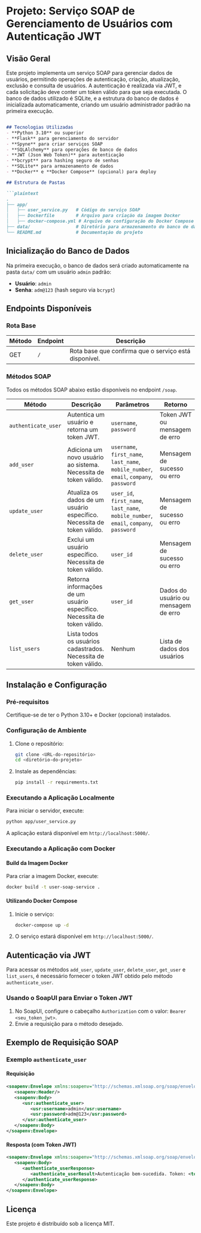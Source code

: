 # Projeto: Serviço SOAP de Gerenciamento de Usuários com Autenticação JWT

## Visão Geral
Este projeto implementa um serviço SOAP para gerenciar dados de usuários, permitindo operações de autenticação, criação, atualização, exclusão e consulta de usuários. A autenticação é realizada via JWT, e cada solicitação deve conter um token válido para que seja executada. O banco de dados utilizado é SQLite, e a estrutura do banco de dados é inicializada automaticamente, criando um usuário administrador padrão na primeira execução.
```markdown

## Tecnologias Utilizadas
- **Python 3.10** ou superior
- **Flask** para gerenciamento do servidor
- **Spyne** para criar serviços SOAP
- **SQLAlchemy** para operações de banco de dados
- **JWT (Json Web Token)** para autenticação
- **bcrypt** para hashing seguro de senhas
- **SQLite** para armazenamento de dados
- **Docker** e **Docker Compose** (opcional) para deploy

## Estrutura de Pastas

```plaintext
.
├── app/
│   ├── user_service.py   # Código do serviço SOAP
│   ├── Dockerfile        # Arquivo para criação da imagem Docker
│   ├── docker-compose.yml # Arquivo de configuração do Docker Compose
├── data/                 # Diretório para armazenamento do banco de dados SQLite
└── README.md             # Documentação do projeto
```

## Inicialização do Banco de Dados
Na primeira execução, o banco de dados será criado automaticamente na pasta `data/` com um usuário `admin` padrão:
- **Usuário**: `admin`
- **Senha**: `adm@123` (hash seguro via `bcrypt`)

## Endpoints Disponíveis

### Rota Base
| Método | Endpoint | Descrição                                             |
| ------ | -------- | ----------------------------------------------------- |
| GET    | `/`      | Rota base que confirma que o serviço está disponível. |

### Métodos SOAP
Todos os métodos SOAP abaixo estão disponíveis no endpoint `/soap`.

| Método              | Descrição                                                                | Parâmetros                                                                             | Retorno                              |
| ------------------- | ------------------------------------------------------------------------ | -------------------------------------------------------------------------------------- | ------------------------------------ |
| `authenticate_user` | Autentica um usuário e retorna um token JWT.                             | `username`, `password`                                                                 | Token JWT ou mensagem de erro        |
| `add_user`          | Adiciona um novo usuário ao sistema. Necessita de token válido.          | `username`, `first_name`, `last_name`, `mobile_number`, `email`, `company`, `password` | Mensagem de sucesso ou erro          |
| `update_user`       | Atualiza os dados de um usuário específico. Necessita de token válido.   | `user_id`, `first_name`, `last_name`, `mobile_number`, `email`, `company`, `password`  | Mensagem de sucesso ou erro          |
| `delete_user`       | Exclui um usuário específico. Necessita de token válido.                 | `user_id`                                                                              | Mensagem de sucesso ou erro          |
| `get_user`          | Retorna informações de um usuário específico. Necessita de token válido. | `user_id`                                                                              | Dados do usuário ou mensagem de erro |
| `list_users`        | Lista todos os usuários cadastrados. Necessita de token válido.          | Nenhum                                                                                 | Lista de dados dos usuários          |

## Instalação e Configuração

### Pré-requisitos
Certifique-se de ter o Python 3.10+ e Docker (opcional) instalados.

### Configuração de Ambiente

1. Clone o repositório:
   ```bash
   git clone <URL-do-repositório>
   cd <diretório-do-projeto>
   ```

2. Instale as dependências:
   ```bash
   pip install -r requirements.txt
   ```

### Executando a Aplicação Localmente

Para iniciar o servidor, execute:
```bash
python app/user_service.py
```
A aplicação estará disponível em `http://localhost:5000/`.

### Executando a Aplicação com Docker

#### Build da Imagem Docker

Para criar a imagem Docker, execute:
```bash
docker build -t user-soap-service .
```

#### Utilizando Docker Compose
1. Inicie o serviço:
   ```bash
   docker-compose up -d
   ```
2. O serviço estará disponível em `http://localhost:5000/`.

## Autenticação via JWT

Para acessar os métodos `add_user`, `update_user`, `delete_user`, `get_user` e `list_users`, é necessário fornecer o token JWT obtido pelo método `authenticate_user`.

### Usando o SoapUI para Enviar o Token JWT

1. No SoapUI, configure o cabeçalho `Authorization` com o valor: `Bearer <seu_token_jwt>`.
2. Envie a requisição para o método desejado.

## Exemplo de Requisição SOAP

### Exemplo `authenticate_user`

#### Requisição

```xml
<soapenv:Envelope xmlns:soapenv="http://schemas.xmlsoap.org/soap/envelope/" xmlns:usr="spyne.examples.userservice">
   <soapenv:Header/>
   <soapenv:Body>
      <usr:authenticate_user>
         <usr:username>admin</usr:username>
         <usr:password>adm@123</usr:password>
      </usr:authenticate_user>
   </soapenv:Body>
</soapenv:Envelope>
```

#### Resposta (com Token JWT)

```xml
<soapenv:Envelope xmlns:soapenv="http://schemas.xmlsoap.org/soap/envelope/">
   <soapenv:Body>
      <authenticate_userResponse>
         <authenticate_userResult>Autenticação bem-sucedida. Token: <token_jwt></authenticate_userResult>
      </authenticate_userResponse>
   </soapenv:Body>
</soapenv:Envelope>
```

## Licença
Este projeto é distribuído sob a licença MIT.

